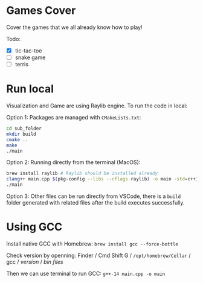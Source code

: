 # Games Cover

Cover the games that we all already know how to play!

Todo:

- [x] tic-tac-toe
- [ ] snake game
- [ ] terris

# Run local 
Visualization and Game are using Raylib engine. To run the code in local:

Option 1: Packages are managed with `CMakeLists.txt`:

```bash
cd sub_folder
mkdir build
cmake ..
make
./main
```

Option 2: Running directly from the terminal (MacOS):

```bash
brew install raylib # Raylib should be installed already
clang++ main.cpp $(pkg-config --libs --cflags raylib) -o main -std=c++11
./main
```

Option 3: Other files can be run directly from VSCode, there is a `build` folder generated with related files after the build executes successfully.

# Using GCC

Install native GCC with Homebrew: `brew install gcc --force-bottle`

Check version by openning: Finder / Cmd Shift G / `/opt/homebrew/Cellar` / gcc / *version* / *bin files*

Then we can use terminal to run GCC: `g++-14 main.cpp -o main`

